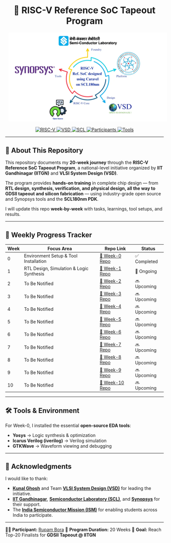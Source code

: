 <h1 align="center">
🚀 RISC-V Reference SoC Tapeout Program  
</h1>

<p align="center">
<img src="asset/VSD_IITGN_SYNP_SCL-1024x576.png" alt="VSD IITGN SCL Logo" width="800" style="display:inline-block; margin:0 10px;"/>
</p>
<p align="center">
  <a href="https://riscv.org/">
    <img src="https://img.shields.io/badge/RISC--V-Open%20ISA-blue?style=flat-square&logo=risc-v" alt="RISC-V"/>
  </a>
  <a href="https://www.vlsisystemdesign.com/soc-labs/">
    <img src="https://img.shields.io/badge/VSD-Initiative-orange?style=flat-square" alt="VSD"/>
  </a>
  <a href="https://www.scl.gov.in/">
  <img src="https://img.shields.io/badge/SCL-Tapeout-blue?style=flat-square" alt="SCL"/>
</a>
<a href="#">
  <img src="https://img.shields.io/badge/Participants-3500%2B-orange?style=flat-square" alt="Participants"/>
</a>
<a href="http://opencircuitdesign.com/">
  <img src="https://img.shields.io/badge/Tools-Open--Source-green?style=flat-square" alt="Tools"/>
</a>
</p>


---

## 📖 About This Repository  

This repository documents my **20-week journey** through the **RISC-V Reference SoC Tapeout Program**, a national-level initiative organized by **IIT Gandhinagar (IITGN)** and **VLSI System Design (VSD)**.  

The program provides **hands-on training** in complete chip design — from **RTL design, synthesis, verification, and physical design, all the way to GDSII tapeout and silicon fabrication** — using industry-grade open source and Synopsys tools and the **SCL180nm PDK**.  

I will update this repo **week-by-week** with tasks, learnings, tool setups, and results.  

---

## 📅 Weekly Progress Tracker  

| Week | Focus Area | Repo Link | Status |
|------|------------|-----------|--------|
| 0 | Environment Setup & Tool Installation | [🔗 Week-0 Repo](./week00/README.md) | ✅ Completed |
| 1 | RTL Design, Simulation & Logic Synthesis | [🔗 Week-1 Repo](./week01/README.md) | 🔄 Ongoing |
| 2 | To Be Notified | [🔗 Week-2 Repo](./week02/README.md) | 🔜 Upcoming |
| 3 | To Be Notified | [🔗 Week-3 Repo](./week03/README.md) | 🔜 Upcoming |
| 4 | To Be Notified | [🔗 Week-4 Repo](./week04/README.md) | 🔜 Upcoming |
| 5 | To Be Notified | [🔗 Week-5 Repo](./week05/README.md) | 🔜 Upcoming |
| 6 | To Be Notified | [🔗 Week-6 Repo](./week06/README.md) | 🔜 Upcoming |
| 7 | To Be Notified | [🔗 Week-7 Repo](./week07/README.md) | 🔜 Upcoming |
| 8 | To Be Notified | [🔗 Week-8 Repo](./week08/README.md) | 🔜 Upcoming |
| 9 | To Be Notified | [🔗 Week-9 Repo](./week09/README.md) | 🔜 Upcoming |
| 10 | To Be Notified | [🔗 Week-10 Repo](./week10/README.md) | 🔜 Upcoming |

---

## 🛠️ Tools & Environment  

For Week-0, I installed the essential **open-source EDA tools**:  

- **Yosys** → Logic synthesis & optimization  
- **Icarus Verilog (iverilog)** → Verilog simulation  
- **GTKWave** → Waveform viewing and debugging  

---

## 🙏 Acknowledgments

I would like to thank:

* [**Kunal Ghosh**](https://github.com/kunalg123) and Team **[VLSI System Design (VSD)](https://vsdiat.vlsisystemdesign.com/)** for leading the initiative.
* [**IIT Gandhinagar**](https://iitgn.ac.in/), [**Semiconductor Laboratory (SCL)**](https://www.scl.gov.in/), and [**Synopsys**](https://www.synopsys.com/) for their support.  
* The [**India Semiconductor Mission (ISM)**](https://ism.gov.in/) for enabling students across India to participate.

---

👨‍💻 **Participant:** [Rupam Bora](https://github.com/RupamBora-ASIC)
📅 **Program Duration:** 20 Weeks
🎯 **Goal:** Reach Top-20 Finalists for **GDSII Tapeout @ IITGN**

